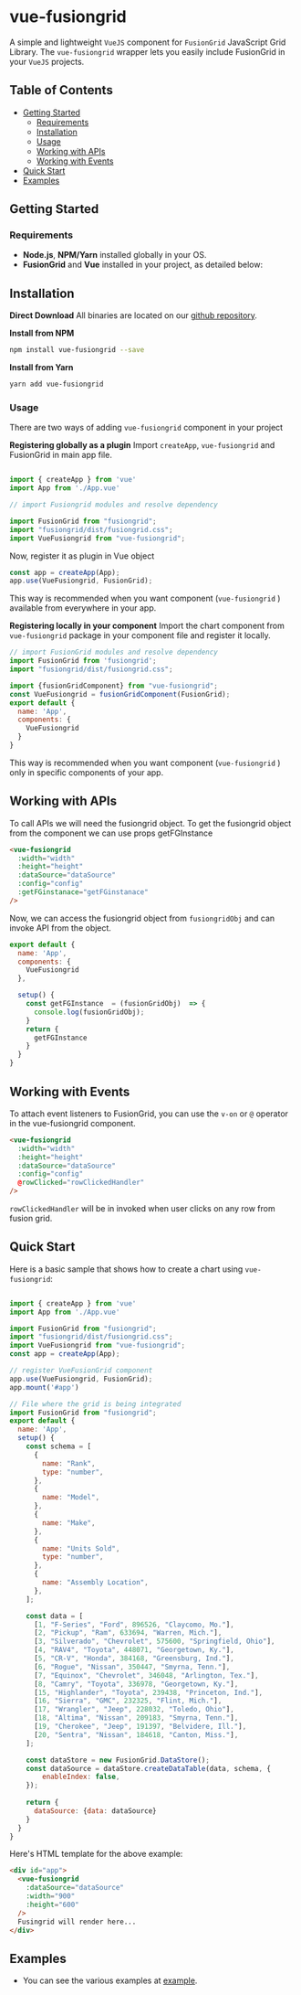 # vue-fusiongrid

A simple and lightweight `VueJS` component for `FusionGrid` JavaScript Grid Library. The `vue-fusiongrid` wrapper lets you easily include FusionGrid in your `VueJS` projects.


## Table of Contents

- [Getting Started](#getting-started)
  - [Requirements](#requirements)
  - [Installation](#installation)
  - [Usage](#usage)
  - [Working with APIs](#working-with-apis)
  - [Working with Events](#working-with-events)
- [Quick Start](#quick-start)
- [Examples](#examples)


## Getting Started

### Requirements

- **Node.js**, **NPM/Yarn** installed globally in your OS.
- **FusionGrid** and **Vue** installed in your project, as detailed below:

## Installation

**Direct Download**
All binaries are located on our [github repository](https://github.com/FusionGrid/vue-fusiongrid/).

**Install from NPM**

```bash
npm install vue-fusiongrid --save
```

**Install from Yarn**

```bash
yarn add vue-fusiongrid
```

### Usage

There are two ways of adding `vue-fusiongrid` component in your project

**Registering globally as a plugin**
Import `createApp`, `vue-fusiongrid` and FusionGrid in main app file.

```js

import { createApp } from 'vue'
import App from './App.vue'

// import Fusiongrid modules and resolve dependency

import FusionGrid from "fusiongrid";
import "fusiongrid/dist/fusiongrid.css";
import VueFusiongrid from "vue-fusiongrid";

```

Now, register it as plugin in Vue object

```js
const app = createApp(App);
app.use(VueFusiongrid, FusionGrid);

```

This way is recommended when you want component (`vue-fusiongrid` ) available from everywhere in your app.

**Registering locally in your component**
Import the chart component from `vue-fusiongrid` package in your component file and register it locally.

```js
// import FusionGrid modules and resolve dependency
import FusionGrid from 'fusiongrid';
import "fusiongrid/dist/fusiongrid.css";

import {fusionGridComponent} from "vue-fusiongrid";
const VueFusiongrid = fusionGridComponent(FusionGrid);
export default {
  name: 'App',
  components: {
    VueFusiongrid
  }
}
```

This way is recommended when you want component (`vue-fusiongrid` ) only in specific components of your app.

## Working with APIs

To call APIs we will need the fusiongrid object. To get the fusiongrid object from the component we can use props getFGInstance

```html
<vue-fusiongrid
  :width="width"
  :height="height"
  :dataSource="dataSource"
  :config="config"
  :getFGinstanace="getFGinstanace"
/>
```

Now, we can access the fusiongrid object from `fusiongridObj` and can invoke API from the object.

```js
export default {
  name: 'App',
  components: {
    VueFusiongrid
  },

  setup() {
    const getFGInstance  = (fusionGridObj)  => {
      console.log(fusionGridObj);
    }
    return {
      getFGInstance
    }
  }
}
```

## Working with Events

To attach event listeners to FusionGrid, you can use the `v-on` or `@` operator in the vue-fusiongrid component.

```html
<vue-fusiongrid
  :width="width"
  :height="height"
  :dataSource="dataSource"
  :config="config"
  @rowClicked="rowClickedHandler"
/>

```

`rowClickedHandler` will be in invoked when user clicks on any row from fusion grid.

## Quick Start

Here is a basic sample that shows how to create a chart using `vue-fusiongrid`:

```js

import { createApp } from 'vue'
import App from './App.vue'

import FusionGrid from "fusiongrid";
import "fusiongrid/dist/fusiongrid.css";
import VueFusiongrid from "vue-fusiongrid";
const app = createApp(App);

// register VueFusionGrid component
app.use(VueFusiongrid, FusionGrid);
app.mount('#app')

// File where the grid is being integrated
import FusionGrid from "fusiongrid";
export default {
  name: 'App',
  setup() {
    const schema = [
      {
        name: "Rank",
        type: "number",
      },
      {
        name: "Model",
      },
      {
        name: "Make",
      },
      {
        name: "Units Sold",
        type: "number",
      },
      {
        name: "Assembly Location",
      },
    ];

    const data = [
      [1, "F-Series", "Ford", 896526, "Claycomo, Mo."],
      [2, "Pickup", "Ram", 633694, "Warren, Mich."],
      [3, "Silverado", "Chevrolet", 575600, "Springfield, Ohio"],
      [4, "RAV4", "Toyota", 448071, "Georgetown, Ky."],
      [5, "CR-V", "Honda", 384168, "Greensburg, Ind."],
      [6, "Rogue", "Nissan", 350447, "Smyrna, Tenn."],
      [7, "Equinox", "Chevrolet", 346048, "Arlington, Tex."],
      [8, "Camry", "Toyota", 336978, "Georgetown, Ky."],
      [15, "Highlander", "Toyota", 239438, "Princeton, Ind."],
      [16, "Sierra", "GMC", 232325, "Flint, Mich."],
      [17, "Wrangler", "Jeep", 228032, "Toledo, Ohio"],
      [18, "Altima", "Nissan", 209183, "Smyrna, Tenn."],
      [19, "Cherokee", "Jeep", 191397, "Belvidere, Ill."],
      [20, "Sentra", "Nissan", 184618, "Canton, Miss."],
    ];

    const dataStore = new FusionGrid.DataStore();
    const dataSource = dataStore.createDataTable(data, schema, {
        enableIndex: false,
    });
  
    return {
      dataSource: {data: dataSource}
    }
  }
}
```

Here's HTML template for the above example:

```html
<div id="app">
  <vue-fusiongrid
    :dataSource="dataSource"
    :width="900"
    :height="600"
  />
  Fusingrid will render here...
</div>
```

## Examples
- You can see the various examples at [example](https://github.com/FusionGrid/vue-fusiongrid/tree/master/example/src/).

